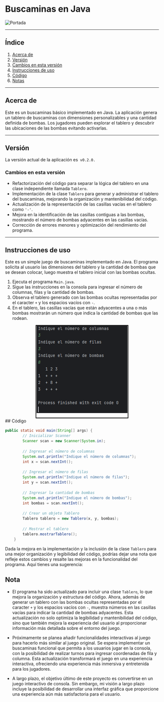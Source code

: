 # Buscaminas en Java

![Portada](https://avatars.githubusercontent.com/u/149858423?v=4)

---
## Índice
1. [Acerca de](#Acerca-de)
2. [Versión](#Versión)
3. [Cambios en esta versión](#Cambios-en-esta-versión)
4. [Instrucciones de uso](#Instrucciones-de-uso)
5. [Código](#Código)
6. [Notas](#Notas)

---
## Acerca de

Este es un buscaminas básico implementado en Java.
La aplicación genera un tablero de buscaminas con dimensiones personalizables y 
una cantidad definida de bombas. Los jugadores pueden explorar el tablero y descubrir 
las ubicaciones de las bombas evitando activarlas. 



---

## Versión

La versión actual de la aplicación es` v0.2.0.`


### Cambios en esta versión

- Refactorización del código para separar la lógica del tablero en una clase independiente llamada `Tablero`.
- Implementación de la clase `Tablero` para generar y administrar el tablero del buscaminas, mejorando la organización y mantenibilidad del código.
- Actualización de la representación de las casillas vacías en el tablero como `'-'`.
- Mejora en la identificación de las casillas contiguas a las bombas, mostrando el número de bombas adyacentes en las casillas vacías.
- Corrección de errores menores y optimización del rendimiento del programa.

---
## Instrucciones de uso

Este es un simple juego de buscaminas implementado en Java. El programa solicita al usuario las 
dimensiones del tablero y la cantidad de bombas que se desean colocar, luego muestra el tablero inicial 
con las bombas ocultas.

1. Ejecuta el programa `Main.java`.
2. Sigue las instrucciones en la consola para ingresar el número de columnas, filas y la cantidad de bombas.
3. Observa el tablero generado con las bombas ocultas representadas por el caracter `+` y los espacios vacíos con `-`.
4. En el tablero, las casillas vacías que están adyacentes a una o más bombas mostrarán un número que indica la cantidad de bombas que las rodean.
<div style="border: 2px solid black; width: 300px; height: 300px; overflow: hidden; margin: 0 auto;">
    <img src="img/Captura de pantalla 2024-04-05 102456.png" style="display: block; margin: 0 auto;">
</div>
## Código

```java
public static void main(String[] args) {
        // Inicializar Scanner
        Scanner scan = new Scanner(System.in);

        // Ingresar el número de columnas
        System.out.println("Indique el número de columnas");
        int x = scan.nextInt();

        // Ingresar el número de filas
        System.out.println("Indique el número de filas");
        int y = scan.nextInt();

        // Ingresar la cantidad de bombas
        System.out.println("Indique el número de bombas");
        int bombas = scan.nextInt();

        // Crear un objeto Tablero
        Tablero tablero = new Tablero(x, y, bombas);

        // Mostrar el tablero
        tablero.mostrarTablero();
    }
```
Dada la mejora en la implementación y la inclusión de la clase `Tablero` para una mejor organización y legibilidad del código, podrías dejar una nota que refleje estos cambios y resalte las mejoras en la funcionalidad del programa. Aquí tienes una sugerencia:
## Nota

- El programa ha sido actualizado para incluir una clase `Tablero`, lo que mejora la organización y estructura del código. Ahora, además de generar un tablero con las bombas ocultas representadas por el caracter `+` y los espacios vacíos con `-`, muestra números en las casillas vacías para indicar la cantidad de bombas adyacentes. Esta actualización no solo optimiza la legibilidad y mantenibilidad del código, sino que también mejora la experiencia del usuario al proporcionar información más detallada sobre el entorno del juego.

- Próximamente se planea añadir funcionalidades interactivas al juego para hacerlo más similar al juego original. Se espera implementar un buscaminas funcional que permita a los usuarios jugar en la consola, con la posibilidad de realizar turnos para ingresar coordenadas de fila y columna. Esta actualización transformará el juego en una experiencia interactiva, ofreciendo una experiencia más inmersiva y entretenida para los jugadores.

- A largo plazo, el objetivo último de este proyecto es convertirse en un juego interactivo de consola. Sin embargo, mi visión a largo plazo incluye la posibilidad de desarrollar una interfaz gráfica que proporcione una experiencia aún más satisfactoria para el usuario.







